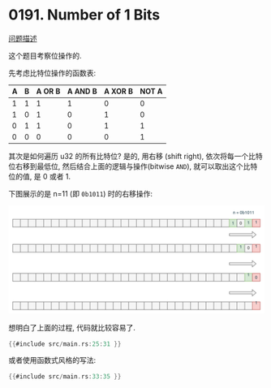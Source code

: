 # 0191. Number of 1 Bits

[问题描述](../problems/0191.number-of-1-bits/content.html)

这个题目考察位操作的.

先考虑比特位操作的函数表:

| A | B | A OR B | A AND B | A XOR B | NOT A |
|---|---|--------|---------|---------|-------|
| 1 | 1 | 1      | 1       | 0       | 0     |
| 1 | 0 | 1      | 0       | 1       | 0     |
| 0 | 1 | 1      | 0       | 1       | 1     |
| 0 | 0 | 0      | 0       | 0       | 1     |

其次是如何遍历 u32 的所有比特位? 是的, 用右移 (shift right), 依次将每一个比特位右移到最低位,
然后结合上面的逻辑与操作(bitwise `AND`), 就可以取出这个比特位的值, 是 0 或者 1.

下图展示的是 n=11 (即 `0b1011`) 时的右移操作:

![walk-through u32](assets/walk-through-u32.svg)

想明白了上面的过程, 代码就比较容易了.

```rust
{{#include src/main.rs:25:31 }}
```

或者使用函数式风格的写法:

```rust
{{#include src/main.rs:33:35 }}
```